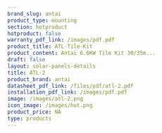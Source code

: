 ```yaml
---
brand_slug: antai
product_type: mounting
section: hotproduct
hotproduct: false
warranty_pdf_link: /images/pdf.pdf
product_title: ATL-Tile-Kit
product_content: Antai 6.6KW Tile Kit 30/35m...
draft: false
layout: solar-panels-details
title: ATL-2
product_brand: antai
datasheet_pdf_link: /files/pdf/atl-2.pdf
installation_pdf_link: /images/pdf.pdf
image: /images/atl-2.png
icon_image: /images/hot.png
product_price: NA
type: products
---
```


